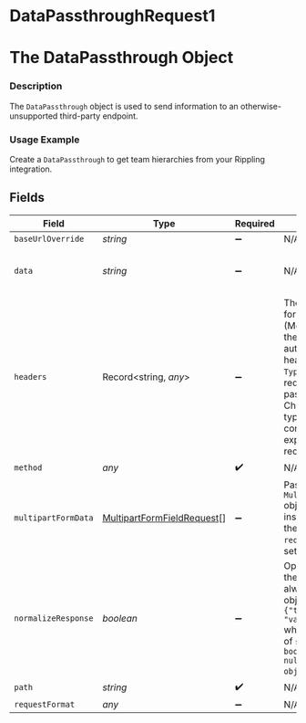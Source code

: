 # DataPassthroughRequest1

# The DataPassthrough Object
### Description
The `DataPassthrough` object is used to send information to an otherwise-unsupported third-party endpoint.

### Usage Example
Create a `DataPassthrough` to get team hierarchies from your Rippling integration.


## Fields

| Field                                                                                                                                                                                                                    | Type                                                                                                                                                                                                                     | Required                                                                                                                                                                                                                 | Description                                                                                                                                                                                                              | Example                                                                                                                                                                                                                  |
| ------------------------------------------------------------------------------------------------------------------------------------------------------------------------------------------------------------------------ | ------------------------------------------------------------------------------------------------------------------------------------------------------------------------------------------------------------------------ | ------------------------------------------------------------------------------------------------------------------------------------------------------------------------------------------------------------------------ | ------------------------------------------------------------------------------------------------------------------------------------------------------------------------------------------------------------------------ | ------------------------------------------------------------------------------------------------------------------------------------------------------------------------------------------------------------------------ |
| `baseUrlOverride`                                                                                                                                                                                                        | *string*                                                                                                                                                                                                                 | :heavy_minus_sign:                                                                                                                                                                                                       | N/A                                                                                                                                                                                                                      |                                                                                                                                                                                                                          |
| `data`                                                                                                                                                                                                                   | *string*                                                                                                                                                                                                                 | :heavy_minus_sign:                                                                                                                                                                                                       | N/A                                                                                                                                                                                                                      | {"company": "Lime", "model": "Gen 2.5"}                                                                                                                                                                                  |
| `headers`                                                                                                                                                                                                                | Record<string, *any*>                                                                                                                                                                                                    | :heavy_minus_sign:                                                                                                                                                                                                       | The headers to use for the request (Merge will handle the account's authorization headers). `Content-Type` header is required for passthrough. Choose content type corresponding to expected format of receiving server. | [object Object]                                                                                                                                                                                                          |
| `method`                                                                                                                                                                                                                 | *any*                                                                                                                                                                                                                    | :heavy_check_mark:                                                                                                                                                                                                       | N/A                                                                                                                                                                                                                      | POST                                                                                                                                                                                                                     |
| `multipartFormData`                                                                                                                                                                                                      | [MultipartFormFieldRequest](../../models/shared/multipartformfieldrequest.md)[]                                                                                                                                          | :heavy_minus_sign:                                                                                                                                                                                                       | Pass an array of `MultipartFormField` objects in here instead of using the `data` param if `request_format` is set to `MULTIPART`.                                                                                       |                                                                                                                                                                                                                          |
| `normalizeResponse`                                                                                                                                                                                                      | *boolean*                                                                                                                                                                                                                | :heavy_minus_sign:                                                                                                                                                                                                       | Optional. If true, the response will always be an object of the form `{"type": T, "value": ...}` where `T` will be one of `string, boolean, number, null, array, object`.                                                |                                                                                                                                                                                                                          |
| `path`                                                                                                                                                                                                                   | *string*                                                                                                                                                                                                                 | :heavy_check_mark:                                                                                                                                                                                                       | N/A                                                                                                                                                                                                                      | /scooters                                                                                                                                                                                                                |
| `requestFormat`                                                                                                                                                                                                          | *any*                                                                                                                                                                                                                    | :heavy_minus_sign:                                                                                                                                                                                                       | N/A                                                                                                                                                                                                                      | JSON                                                                                                                                                                                                                     |